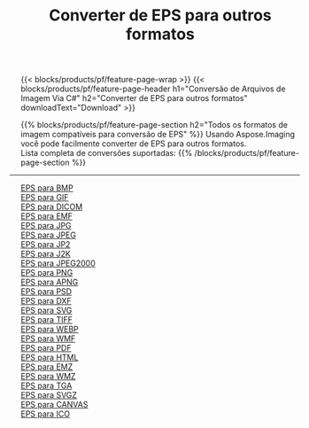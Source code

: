 ﻿---
title: Converter de EPS para outros formatos 
weight: 3920
url: /pt/net/conversion/from/eps 
lang: pt
langdirlevel: 2
locales: zh-hans,ja,it,ru,de,es,fr,nl,id,lt,pl,pt,vi,tr,ko,zh-hant,ar,hi,th,sv,cs,uk,he
description: Usando Aspose.Imaging você pode facilmente converter de EPS para outros formatos
---

{{< blocks/products/pf/feature-page-wrap >}}
{{< blocks/products/pf/feature-page-header h1="Conversão de Arquivos de Imagem Via C#" h2="Converter de EPS para outros formatos" downloadText="Download" >}}


{{% blocks/products/pf/feature-page-section  h2="Todos os formatos de imagem compatíveis para conversão de EPS" %}}
Usando Aspose.Imaging você pode facilmente converter de EPS para outros formatos.
<br/>
Lista completa de conversões suportadas:
{{% /blocks/products/pf/feature-page-section %}}
<div class="container-fluid productfamilypage bg-gray">
    <div class="convertypes bg-gray agp-content section">
        <div class="container">
		<hr style="margin-left:-20px;"/>
		<div class="row other-converters">
		    <div class='col-md-2 other-converter remove-lp remove-rp'><a href="/imaging/pt/net/conversion/eps-to-bmp" >EPS para BMP</a></div><div class='col-md-2 other-converter remove-lp remove-rp'><a href="/imaging/pt/net/conversion/eps-to-gif" >EPS para GIF</a></div><div class='col-md-2 other-converter remove-lp remove-rp'><a href="/imaging/pt/net/conversion/eps-to-dicom" >EPS para DICOM</a></div><div class='col-md-2 other-converter remove-lp remove-rp'><a href="/imaging/pt/net/conversion/eps-to-emf" >EPS para EMF</a></div><div class='col-md-2 other-converter remove-lp remove-rp'><a href="/imaging/pt/net/conversion/eps-to-jpg" >EPS para JPG</a></div><div class='col-md-2 other-converter remove-lp remove-rp'><a href="/imaging/pt/net/conversion/eps-to-jpeg" >EPS para JPEG</a></div><div class='col-md-2 other-converter remove-lp remove-rp'><a href="/imaging/pt/net/conversion/eps-to-jp2" >EPS para JP2</a></div><div class='col-md-2 other-converter remove-lp remove-rp'><a href="/imaging/pt/net/conversion/eps-to-j2k" >EPS para J2K</a></div><div class='col-md-2 other-converter remove-lp remove-rp'><a href="/imaging/pt/net/conversion/eps-to-jpeg2000" >EPS para JPEG2000</a></div><div class='col-md-2 other-converter remove-lp remove-rp'><a href="/imaging/pt/net/conversion/eps-to-png" >EPS para PNG</a></div><div class='col-md-2 other-converter remove-lp remove-rp'><a href="/imaging/pt/net/conversion/eps-to-apng" >EPS para APNG</a></div><div class='col-md-2 other-converter remove-lp remove-rp'><a href="/imaging/pt/net/conversion/eps-to-psd" >EPS para PSD</a></div><div class='col-md-2 other-converter remove-lp remove-rp'><a href="/imaging/pt/net/conversion/eps-to-dxf" >EPS para DXF</a></div><div class='col-md-2 other-converter remove-lp remove-rp'><a href="/imaging/pt/net/conversion/eps-to-svg" >EPS para SVG</a></div><div class='col-md-2 other-converter remove-lp remove-rp'><a href="/imaging/pt/net/conversion/eps-to-tiff" >EPS para TIFF</a></div><div class='col-md-2 other-converter remove-lp remove-rp'><a href="/imaging/pt/net/conversion/eps-to-webp" >EPS para WEBP</a></div><div class='col-md-2 other-converter remove-lp remove-rp'><a href="/imaging/pt/net/conversion/eps-to-wmf" >EPS para WMF</a></div><div class='col-md-2 other-converter remove-lp remove-rp'><a href="/imaging/pt/net/conversion/eps-to-pdf" >EPS para PDF</a></div><div class='col-md-2 other-converter remove-lp remove-rp'><a href="/imaging/pt/net/conversion/eps-to-html" >EPS para HTML</a></div><div class='col-md-2 other-converter remove-lp remove-rp'><a href="/imaging/pt/net/conversion/eps-to-emz" >EPS para EMZ</a></div><div class='col-md-2 other-converter remove-lp remove-rp'><a href="/imaging/pt/net/conversion/eps-to-wmz" >EPS para WMZ</a></div><div class='col-md-2 other-converter remove-lp remove-rp'><a href="/imaging/pt/net/conversion/eps-to-tga" >EPS para TGA</a></div><div class='col-md-2 other-converter remove-lp remove-rp'><a href="/imaging/pt/net/conversion/eps-to-svgz" >EPS para SVGZ</a></div><div class='col-md-2 other-converter remove-lp remove-rp'><a href="/imaging/pt/net/conversion/eps-to-canvas" >EPS para CANVAS</a></div><div class='col-md-2 other-converter remove-lp remove-rp'><a href="/imaging/pt/net/conversion/eps-to-ico" >EPS para ICO</a></div>
                </div>
        </div>
    </div>
</div>
<br/>

